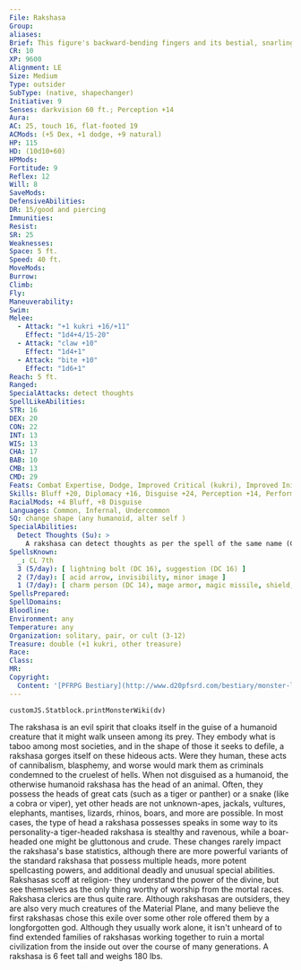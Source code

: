 ```yaml
---
File: Rakshasa
Group: 
aliases: 
Brief: This figure's backward-bending fingers and its bestial, snarling visage leave little doubt as to its fiendish nature.
CR: 10
XP: 9600
Alignment: LE
Size: Medium
Type: outsider
SubType: (native, shapechanger)
Initiative: 9
Senses: darkvision 60 ft.; Perception +14
Aura: 
AC: 25, touch 16, flat-footed 19
ACMods: (+5 Dex, +1 dodge, +9 natural)
HP: 115
HD: (10d10+60)
HPMods: 
Fortitude: 9
Reflex: 12
Will: 8
SaveMods: 
DefensiveAbilities: 
DR: 15/good and piercing
Immunities: 
Resist: 
SR: 25
Weaknesses: 
Space: 5 ft.
Speed: 40 ft.
MoveMods: 
Burrow: 
Climb: 
Fly: 
Maneuverability: 
Swim: 
Melee: 
  - Attack: "+1 kukri +16/+11"
    Effect: "1d4+4/15-20"
  - Attack: "claw +10"
    Effect: "1d4+1"
  - Attack: "bite +10"
    Effect: "1d6+1"
Reach: 5 ft.
Ranged: 
SpecialAttacks: detect thoughts
SpellLikeAbilities: 
STR: 16
DEX: 20
CON: 22
INT: 13
WIS: 13
CHA: 17
BAB: 10
CMB: 13
CMD: 29
Feats: Combat Expertise, Dodge, Improved Critical (kukri), Improved Initiative, Weapon Finesse
Skills: Bluff +20, Diplomacy +16, Disguise +24, Perception +14, Perform +16, Sense Motive +14, Stealth +18
RacialMods: +4 Bluff, +8 Disguise
Languages: Common, Infernal, Undercommon
SQ: change shape (any humanoid, alter self )
SpecialAbilities:
  Detect Thoughts (Su): >
    A rakshasa can detect thoughts as per the spell of the same name (CL 18th). It can suppress or resume this ability as a free action. When a rakshasa uses this ability, it always functions as if it had spent three rounds concentrating and thus gains the maximum amount of information possible. A creature can resist this effect with a DC 18 Will save. The save DC is Charisma-based.
SpellsKnown:
  _: CL 7th
  3 (5/day): [ lightning bolt (DC 16), suggestion (DC 16) ]
  2 (7/day): [ acid arrow, invisibility, minor image ]
  1 (7/day): [ charm person (DC 14), mage armor, magic missile, shield, silent image 0-dancing lights, detect magic, ghost sound (DC 13), mage hand, mending, message, prestidigitation ]
SpellsPrepared: 
SpellDomains: 
Bloodline: 
Environment: any
Temperature: any
Organization: solitary, pair, or cult (3-12)
Treasure: double (+1 kukri, other treasure)
Race: 
Class: 
MR: 
Copyright:
  Content: '[PFRPG Bestiary](http://www.d20pfsrd.com/bestiary/monster-listings/outsiders/rakshasa)'
---
```

```dataviewjs
customJS.Statblock.printMonsterWiki(dv)
```
The rakshasa is an evil spirit that cloaks itself in the guise of a humanoid creature that it might walk unseen among its prey. They embody what is taboo among most societies, and in the shape of those it seeks to defile, a rakshasa gorges itself on these hideous acts. Were they human, these acts of cannibalism, blasphemy, and worse would mark them as criminals condemned to the cruelest of hells. When not disguised as a humanoid, the otherwise humanoid rakshasa has the head of an animal. Often, they possess the heads of great cats (such as a tiger or panther) or a snake (like a cobra or viper), yet other heads are not unknown-apes, jackals, vultures, elephants, mantises, lizards, rhinos, boars, and more are possible. In most cases, the type of head a rakshasa possesses speaks in some way to its personality-a tiger-headed rakshasa is stealthy and ravenous, while a boar-headed one might be gluttonous and crude. These changes rarely impact the rakshasa's base statistics, although there are more powerful variants of the standard rakshasa that possess multiple heads, more potent spellcasting powers, and additional deadly and unusual special abilities. Rakshasas scoff at religion- they understand the power of the divine, but see themselves as the only thing worthy of worship from the mortal races. Rakshasa clerics are thus quite rare. Although rakshasas are outsiders, they are also very much creatures of the Material Plane, and many believe the first rakshasas chose this exile over some other role offered them by a longforgotten god. Although they usually work alone, it isn't unheard of to find extended families of rakshasas working together to ruin a mortal civilization from the inside out over the course of many generations. A rakshasa is 6 feet tall and weighs 180 lbs.
